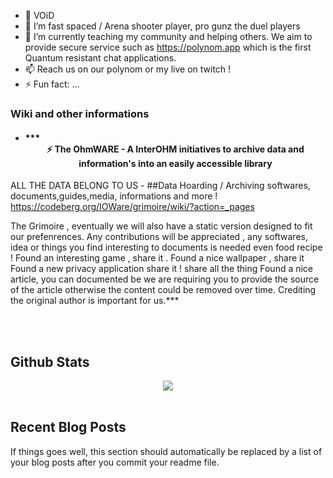 - 👋 VOiD 
- 👀 I’m  fast spaced / Arena shooter player, pro gunz the duel players
- 🌱 I’m currently teaching my community and helping others. 
We aim to provide secure service such as https://polynom.app which is the first Quantum resistant chat applications.
- 📫 Reach us on our polynom or my live on twitch !
- ⚡ Fun fact: ...



### Wiki and other informations  
- #### ***<div align="center">⚡ The OhmWARE  - A InterOHM initiatives to archive data and information's into an easily accessible library
 
ALL THE DATA BELONG TO US - 
##Data Hoarding / Archiving softwares, documents,guides,media, informations and more !
https://codeberg.org/IOWare/grimoire/wiki/?action=_pages 

The Grimoire , eventually we will also have a static version designed to fit our prefenrences.  Any contributions will be appreciated , any softwares, idea or things you find interesting to documents is needed even food recipe !
Found an interesting game , share it .
Found a nice wallpaper , share it
Found a new privacy application share it !
share all the thing
Found a nice article, you can documented be we are requiring you to provide the source of the article otherwise the content could be removed over time.  Crediting the original author is important for us.</div>***  
  

<br/>  
  

<br/>  


## Github Stats  
<div align="center"><img src="https://github-readme-stats.vercel.app/api?username=rishavanand&show_icons=true&count_private=true&hide_border=true" align="center" /></div>  

<br/>  


## Recent Blog Posts  
<!-- BLOG-POST-LIST:START -->  
If things goes well, this section should automatically be replaced by a list of your blog posts after you commit your readme file. 
<!-- BLOG-POST-LIST:END -->  

<br/>  
<!---
inter0hm/inter0hm is a ✨ special ✨ repository because its `README.md` (this file) appears on your GitHub profile.
You can click the Preview link to take a look at your changes.
--->
